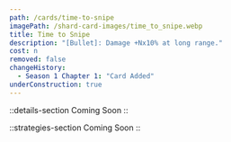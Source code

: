 ```yaml
---
path: /cards/time-to-snipe
imagePath: /shard-card-images/time_to_snipe.webp
title: Time to Snipe
description: "[Bullet]: Damage +Nx10% at long range."
cost: n
removed: false
changeHistory:
  - Season 1 Chapter 1: "Card Added"
underConstruction: true
---
```


::details-section
Coming Soon
::

::strategies-section
Coming Soon
::
